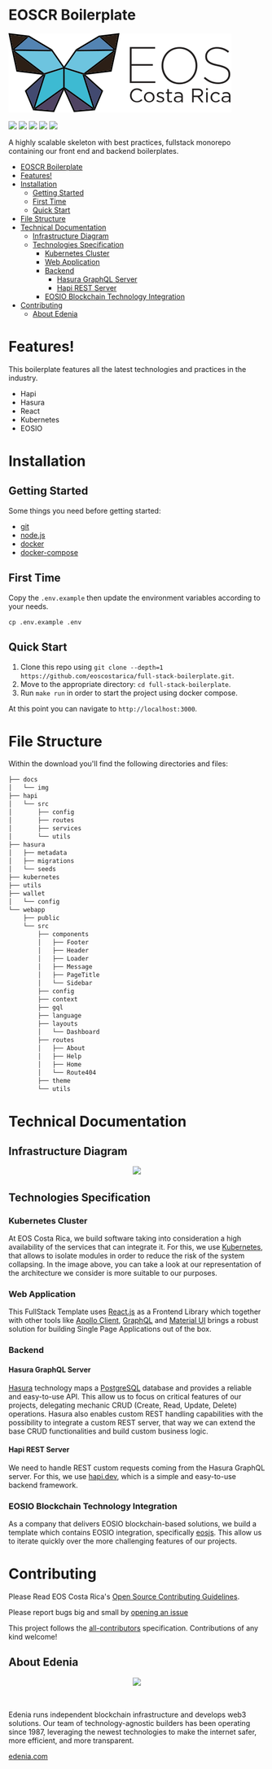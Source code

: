 # EOSCR Boilerplate

[![N|Solid](https://github.com/eoscostarica/eos-rate/raw/master/docs/eoscostarica-logo-black.png)](https://eoscostarica.io/)

![](https://img.shields.io/github/license/eoscostarica/full-stack-boilerplate) ![](https://img.shields.io/badge/code%20style-standard-brightgreen.svg) ![](https://img.shields.io/badge/%E2%9C%93-collaborative_etiquette-brightgreen.svg) ![](https://img.shields.io/twitter/follow/eoscostarica.svg?style=social&logo=twitter) ![](https://img.shields.io/github/forks/eoscostarica/full-stack-boilerplate?style=social)

A highly scalable skeleton with best practices, fullstack monorepo containing our front end and backend boilerplates.

- [EOSCR Boilerplate](#eoscr-boilerplate)
- [Features!](#features)
- [Installation](#installation)
  - [Getting Started](#getting-started)
  - [First Time](#first-time)
  - [Quick Start](#quick-start)
- [File Structure](#file-structure)
- [Technical Documentation](#technical-documentation)
  - [Infrastructure Diagram](#infrastructure-diagram)
  - [Technologies Specification](#technologies-specification)
    - [Kubernetes Cluster](#kubernetes-cluster)
    - [Web Application](#web-application)
    - [Backend](#backend)
      - [Hasura GraphQL Server](#hasura-graphql-server)
      - [Hapi REST Server](#hapi-rest-server)
    - [EOSIO Blockchain Technology Integration](#eosio-blockchain-technology-integration)
- [Contributing](#contributing)
  - [About Edenia](#about-edenia)

# Features!

This boilerplate features all the latest technologies and practices in the industry.

- Hapi
- Hasura
- React
- Kubernetes
- EOSIO

# Installation

## Getting Started

Some things you need before getting started:

- [git](https://git-scm.com/)
- [node.js](https://nodejs.org/es/)
- [docker](https://www.docker.com/)
- [docker-compose](https://docs.docker.com/compose/)

## First Time

Copy the `.env.example` then update the environment variables according to your needs.

```
cp .env.example .env
```

## Quick Start

1.  Clone this repo using `git clone --depth=1 https://github.com/eoscostarica/full-stack-boilerplate.git`.
2.  Move to the appropriate directory: `cd full-stack-boilerplate`.
3.  Run `make run` in order to start the project using docker compose.

At this point you can navigate to `http://localhost:3000`.

# File Structure

Within the download you'll find the following directories and files:

```
├── docs
│   └── img
├── hapi
│   └── src
│       ├── config
│       ├── routes
│       ├── services
│       └── utils
├── hasura
│   ├── metadata
│   ├── migrations
│   └── seeds
├── kubernetes
├── utils
├── wallet
│   └── config
└── webapp
    ├── public
    └── src
        ├── components
        │   ├── Footer
        │   ├── Header
        │   ├── Loader
        │   ├── Message
        │   ├── PageTitle
        │   └── Sidebar
        ├── config
        ├── context
        ├── gql
        ├── language
        ├── layouts
        │   └── Dashboard
        ├── routes
        │   ├── About
        │   ├── Help
        │   ├── Home
        │   └── Route404
        ├── theme
        └── utils
```

# Technical Documentation

## Infrastructure Diagram

<p align="center">
  <img src="https://github.com/eoscostarica/full-stack-boilerplate/blob/main/docs/img/infraNew.png" />
</p>

## Technologies Specification

### Kubernetes Cluster

At EOS Costa Rica, we build software taking into consideration a high availability of the services that can integrate it. For this, we use [Kubernetes](https://kubernetes.io/), that allows to isolate modules in order to reduce the risk of the system collapsing. In the image above, you can take a look at our representation of the architecture we consider is more suitable to our purposes.

### Web Application

This FullStack Template uses [React.js](https://reactjs.org) as a Frontend Library which together with other tools like [Apollo Client](https://www.apollographql.com/docs/react/), [GraphQL](https://graphql.org/) and [Material UI](https://material-ui.com/) brings a robust solution for building Single Page Applications out of the box.

### Backend

#### Hasura GraphQL Server

[Hasura](https://hasura.io/) technology maps a [PostgreSQL](https://www.postgresql.org/) database and provides a reliable and easy-to-use API. This allow us to focus on critical features of our projects, delegating mechanic CRUD (Create, Read, Update, Delete) operations.
Hasura also enables custom REST handling capabilities with the possibility to integrate a custom REST server, that way we can extend the base CRUD functionalities and build custom business logic.

#### Hapi REST Server

We need to handle REST custom requests coming from the Hasura GraphQL server. For this, we use [hapi.dev](https://hapi.dev/), which is a simple and easy-to-use backend framework.

### EOSIO Blockchain Technology Integration

As a company that delivers EOSIO blockchain-based solutions, we build a template which contains EOSIO integration, specifically [eosjs](https://github.com/EOSIO/eosjs). This allow us to iterate quickly over the more challenging features of our projects.

# Contributing

Please Read EOS Costa Rica's [Open Source Contributing Guidelines](https://developers.eoscostarica.io/docs/open-source-guidelines).

Please report bugs big and small by [opening an issue](https://github.com/eoscostarica/full-stack-boilerplate/issues)

This project follows the [all-contributors](https://github.com/kentcdodds/all-contributors) specification. Contributions of any kind welcome!

## About Edenia

<p align="center">
	<a href="https://edenia.com">
		<img src="https://user-images.githubusercontent.com/5632966/165814672-9a7763a8-9748-405d-8bc0-de0278ce9eb4.png" width="300">
	</a>
</p>
<br/>

Edenia runs independent blockchain infrastructure and develops web3 solutions. Our team of technology-agnostic builders has been operating since 1987, leveraging the newest technologies to make the internet safer, more efficient, and more transparent.

[edenia.com](https://edenia.com/)
